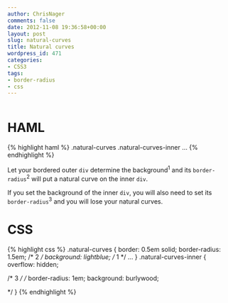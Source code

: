 ```yaml
---
author: ChrisNager
comments: false
date: 2012-11-08 19:36:58+00:00
layout: post
slug: natural-curves
title: Natural curves
wordpress_id: 471
categories:
- CSS3
tags:
- border-radius
- css
---
```


<pre class="codepen" data-height="340" data-type="result" data-href="CFjpK" data-user="ChrisNager"><code></code></pre>
<script async src="http://codepen.io:/assets/embed/ei.js"></script>

# HAML

{% highlight haml %}
.natural-curves
    .natural-curves-inner
        …
{% endhighlight %}

Let your bordered outer `div` determine the background<sup>1</sup> and its `border-radius`<sup>2</sup> will put a natural curve on the inner `div`.

If you set the background of the inner `div`, you will also need to set its `border-radius`<sup>3</sup> and you will lose your natural curves.

# CSS

{% highlight css %}
.natural-curves {
    border: 0.5em solid;
    border-radius: 1.5em; /* 2 */
    background: lightblue; /* 1 */
    …
}
.natural-curves-inner {
    overflow: hidden;

/* 3 */
/*
    border-radius: 1em;
    background: burlywood;

*/
}
{% endhighlight %}
